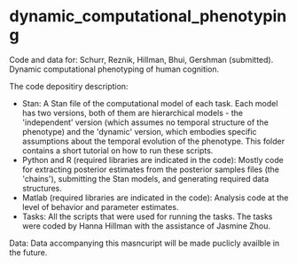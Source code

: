 # dynamic_computational_phenotyping
Code and data for: Schurr, Reznik, Hillman, Bhui, Gershman (submitted). Dynamic computational phenotyping of human cognition.

The code depositiry description:
- Stan: A Stan file of the computational model of each task. Each model has two versions, both of them are hierarchical models - the 'independent' version (which assumes no temporal structure of the phenotype) and the 'dynamic' version, which embodies specific assumptions about the temporal evolution of the phenotype. This folder contains a short tutorial on how to run these scripts.
- Python and R (required libraries are indicated in the code): Mostly code for extracting posterior estimates from the posterior samples files (the 'chains'), submitting the Stan models, and generating required data structures. 
- Matlab (required libraries are indicated in the code): Analysis code at the level of behavior and parameter estimates.
- Tasks: All the scripts that were used for running the tasks. The tasks were coded by Hanna Hillman with the assistance of Jasmine Zhou.

Data: Data accompanying this masncuript will be made puclicly availble in the future.
